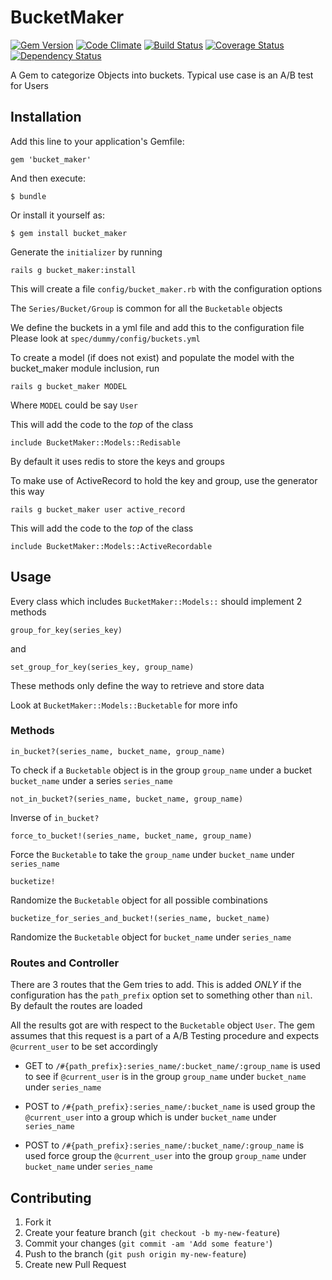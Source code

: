 # BucketMaker

[![Gem Version](https://badge.fury.io/rb/bucket_maker.png)](http://rubygems.org/gems/bucket_maker)
[![Code Climate](https://codeclimate.com/github/dinks/bucket_maker.png)](https://codeclimate.com/github/dinks/bucket_maker)
[![Build Status](https://travis-ci.org/dinks/bucket_maker.png?branch=master)](https://travis-ci.org/dinks/bucket_maker)
[![Coverage Status](https://coveralls.io/repos/dinks/bucket_maker/badge.png)](https://coveralls.io/r/dinks/bucket_maker)
[![Dependency Status](https://gemnasium.com/dinks/bucket_maker.png)](https://gemnasium.com/dinks/bucket_maker)

A Gem to categorize Objects into buckets. Typical use case is an A/B test for Users

## Installation

Add this line to your application's Gemfile:

    gem 'bucket_maker'

And then execute:

    $ bundle

Or install it yourself as:

    $ gem install bucket_maker

Generate the `initializer` by running

    rails g bucket_maker:install

This will create a file `config/bucket_maker.rb` with the configuration options

The `Series/Bucket/Group` is common for all the `Bucketable` objects

We define the buckets in a yml file and add this to the configuration file
Please look at `spec/dummy/config/buckets.yml`

To create a model (if does not exist) and populate the model with the bucket_maker module inclusion, run

    rails g bucket_maker MODEL

Where `MODEL` could be say `User`

This will add the code to the *top* of the class

    include BucketMaker::Models::Redisable

By default it uses redis to store the keys and groups

To make use of ActiveRecord to hold the key and group, use the generator this way

    rails g bucket_maker user active_record

This will add the code to the *top* of the class

    include BucketMaker::Models::ActiveRecordable

## Usage

Every class which includes `BucketMaker::Models::` should implement 2 methods

    group_for_key(series_key)

and

    set_group_for_key(series_key, group_name)

These methods only define the way to retrieve and store data

Look at `BucketMaker::Models::Bucketable` for more info

### Methods

    in_bucket?(series_name, bucket_name, group_name)

To check if a `Bucketable` object is in the group `group_name` under a bucket `bucket_name`
under a series `series_name`

    not_in_bucket?(series_name, bucket_name, group_name)

Inverse of `in_bucket?`

    force_to_bucket!(series_name, bucket_name, group_name)

Force the `Bucketable` to take the `group_name` under `bucket_name` under `series_name`

    bucketize!

Randomize the `Bucketable` object for all possible combinations

    bucketize_for_series_and_bucket!(series_name, bucket_name)

Randomize the `Bucketable` object for `bucket_name` under `series_name`

### Routes and Controller

There are 3 routes that the Gem tries to add. This is added *ONLY* if the configuration has the
`path_prefix` option set to something other than `nil`. By default the routes are loaded

All the results got are with respect to the `Bucketable` object `User`. The gem assumes that this
request is a part of a A/B Testing procedure and expects `@current_user` to be set accordingly

* GET to `/#{path_prefix}:series_name/:bucket_name/:group_name` is used to see if `@current_user` is
in the group `group_name` under `bucket_name` under `series_name`

* POST to `/#{path_prefix}:series_name/:bucket_name` is used group the `@current_user` into a group which
is under `bucket_name` under `series_name`

* POST to `/#{path_prefix}:series_name/:bucket_name/:group_name` is used force group the `@current_user`
into the group `group_name` under `bucket_name` under `series_name`

## Contributing

1. Fork it
2. Create your feature branch (`git checkout -b my-new-feature`)
3. Commit your changes (`git commit -am 'Add some feature'`)
4. Push to the branch (`git push origin my-new-feature`)
5. Create new Pull Request
